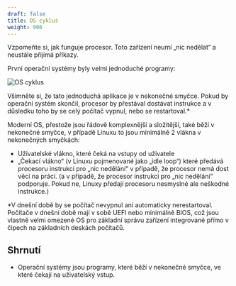 ```yaml
---
draft: false
title: OS cyklus
weight: 906
---
```


Vzpomeňte si, jak funguje procesor. Toto zařízení neumí „nic nedělat“ a neustále přijímá příkazy.

První operační systémy byly velmi jednoduché programy:

![OS cyklus](/jak-se-stat-ajtakem/os-vrstva/os-cyklus.png)

Všimněte si, že tato jednoduchá aplikace je v nekonečné smyčce. Pokud by operační systém skončil, procesor by přestával dostávat instrukce a v důsledku toho by se celý počítač vypnul, nebo se restartoval.*

Moderní OS, přestože jsou řádově komplexnější a složitější, také běží v nekonečné smyčce, v případě Linuxu to jsou minimálně 2 vlákna v nekonečných smyčkách:

- Uživatelské vlákno, které čeká na vstupy od uživatele
- „Čekací vlákno“ (v Linuxu pojmenované jako „idle loop“) které předává procesoru instrukci pro „nic nedělání“ v případě, že procesor nemá dost věcí na práci. (a v případě, že procesor instrukci pro „nic nedělání“ podporuje. Pokud ne, Linuxy předají procesoru nesmyslné ale neškodné instrukce.)

<div class="note1">

*V dnešní době by se počítač nevypnul ani automaticky nerestartoval. Počítače v dnešní době mají v sobě UEFI nebo minimálně BIOS, což jsou vlastně velmi omezené OS pro základní správu zařízení integrované přímo v čipech na základních deskách počítačů.

</div>

## Shrnutí

- Operační systémy jsou programy, které běží v nekonečné smyčce, ve které čekají na uživatelský vstup.
